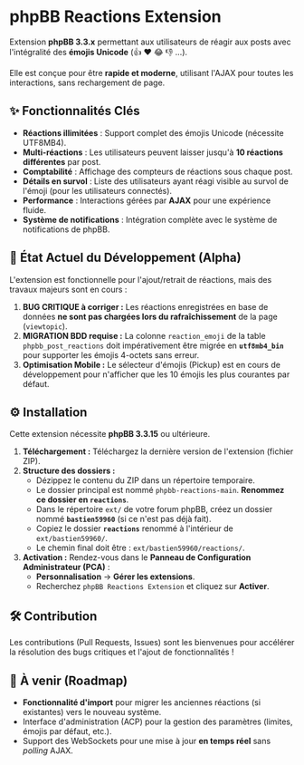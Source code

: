 # phpBB Reactions Extension

Extension **phpBB 3.3.x** permettant aux utilisateurs de réagir aux posts avec l'intégralité des **émojis Unicode** (👍 ❤️ 😂 👎 …).

Elle est conçue pour être **rapide et moderne**, utilisant l'AJAX pour toutes les interactions, sans rechargement de page.

## ✨ Fonctionnalités Clés

* **Réactions illimitées** : Support complet des émojis Unicode (nécessite UTF8MB4).
* **Multi-réactions** : Les utilisateurs peuvent laisser jusqu'à **10 réactions différentes** par post.
* **Comptabilité** : Affichage des compteurs de réactions sous chaque post.
* **Détails en survol** : Liste des utilisateurs ayant réagi visible au survol de l'émoji (pour les utilisateurs connectés).
* **Performance** : Interactions gérées par **AJAX** pour une expérience fluide.
* **Système de notifications** : Intégration complète avec le système de notifications de phpBB.

## 🚧 État Actuel du Développement (Alpha)

L'extension est fonctionnelle pour l'ajout/retrait de réactions, mais des travaux majeurs sont en cours :

1.  **BUG CRITIQUE à corriger :** Les réactions enregistrées en base de données **ne sont pas chargées lors du rafraîchissement** de la page (`viewtopic`).
2.  **MIGRATION BDD requise :** La colonne `reaction_emoji` de la table `phpbb_post_reactions` doit impérativement être migrée en **`utf8mb4_bin`** pour supporter les émojis 4-octets sans erreur.
3.  **Optimisation Mobile :** Le sélecteur d'émojis (Pickup) est en cours de développement pour n'afficher que les 10 émojis les plus courantes par défaut.

## ⚙️ Installation

Cette extension nécessite **phpBB 3.3.15** ou ultérieure.

1.  **Téléchargement :** Téléchargez la dernière version de l'extension (fichier ZIP).
2.  **Structure des dossiers :**
    * Dézippez le contenu du ZIP dans un répertoire temporaire.
    * Le dossier principal est nommé `phpbb-reactions-main`. **Renommez ce dossier en `reactions`**.
    * Dans le répertoire `ext/` de votre forum phpBB, créez un dossier nommé **`bastien59960`** (si ce n'est pas déjà fait).
    * Copiez le dossier **`reactions`** renommé à l'intérieur de `ext/bastien59960/`.
    * Le chemin final doit être : `ext/bastien59960/reactions/`.
3.  **Activation :** Rendez-vous dans le **Panneau de Configuration Administrateur (PCA)** :
    * **Personnalisation** → **Gérer les extensions**.
    * Recherchez `phpBB Reactions Extension` et cliquez sur **Activer**.

## 🛠️ Contribution

Les contributions (Pull Requests, Issues) sont les bienvenues pour accélérer la résolution des bugs critiques et l'ajout de fonctionnalités !

## 📝 À venir (Roadmap)

* **Fonctionnalité d'import** pour migrer les anciennes réactions (si existantes) vers le nouveau système.
* Interface d'administration (ACP) pour la gestion des paramètres (limites, émojis par défaut, etc.).
* Support des WebSockets pour une mise à jour **en temps réel** sans *polling* AJAX.
